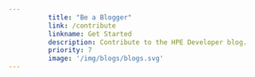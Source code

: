 ```yaml
---
          title: "Be a Blogger"
          link: /contribute
          linkname: Get Started
          description: Contribute to the HPE Developer blog.
          priority: 7
          image: '/img/blogs/blogs.svg'
---
```

